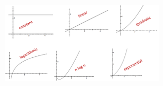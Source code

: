 ![image](https://github.com/shazzad-hasan/Algorithms/blob/main/complexity_classes/complexity_classes.PNG)
